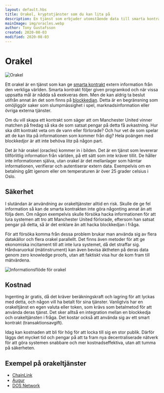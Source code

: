 ```yaml
---
layout: default.hbs
title: Orakel, kryptotjänster som du kan lita på
description: En tjänst som erbjuder utomstående data till smarta kontrakt och blockkedjor på ett tillförligt sätt.
mainImage: img/oracles.webp
author: Tony Gustafsson
created: 2020-08-03
modified: 2020-08-03
---
```


# Orakel

![Orakel](/img/oracles.webp 'Orakel')

Ett orakel är en tjänst som kan ge [smarta kontrakt](/tekniker/smarta-kontrakt.html) extern information från den verkliga världen. Smarta kontrakt följer given programkod och när vissa uppsatta mål är nådda så exekveras dem. Men de kan aldrig ta beslut utifrån annat än det som finns på [blockkedjan](/tekniker/blockkedjor.html). Detta är en begränsning som omöjliggör saker som slumpmässighet i spel, marknadsinformation eller övriga externa tjänster.

Om du vill skapa ett kontrakt som säger att om Manchester United vinner matchen på fredag så ska de som satsat pengar på detta få avkastning. Hur ska ditt kontrakt veta om de vann eller förlorade? Och hur vet de som spelar att de kan lita på informationen som kommer från dig? Hela poängen med blockkedjor är att inte behöva _lita_ på någon part.

Det är här orakel (oracles) kommer in i bilden. Det är en tjänst som levererar tillförlitlig information från världen, på ett sätt som inte kräver tillit. De håller inte informationen själva, utan orakel är det mellanlager som hämtar informationen, verifierar och autentiserar extern data. Exempelvis om en betalning gått igenom eller om temperaturen är över 25 grader celsius i Oslo.

## Säkerhet

I slutändan är användning av orakeltjänster alltid en risk. Skulle de ge fel information så kan de smarta kontrakten inte göra någonting annat än att följa dem. Om någon exempelvis skulle försöka hacka informationen för att lura systemen att tro att Manchester United förlorade, eftersom han satsat pengar på detta, så är det enklare än att hacka blockkedjan i fråga.

För att försöka komma från dessa problem brukar man använda sig av flera datakällor och flera orakel parallellt. Det finns även metoder för att ge ekonomiska incitament till att inte lura systemet, då det straffar sig. Hårdvaruorkal (mätinstrument) kan även bevisa äktheten på deras data genom zero knowledge proofs, utan att faktiskt visa hur de kom fram till mätvärdena.

![Informationsflöde för orakel](/img/oracles-info.webp 'Informationsflöde för orakel')

## Kostnad

Ingenting är gratis, då det kräver beräkningskraft och lagring för att lyckas med detta, och någon vill ha betalt för sina tjänster. Vanligtvis har en orakeltjänst en egen valuta eller token, som krävs som betalmetod för att använda deras tjänst. Det sker alltså en integration mellan en blockkedja och orakeltjänsten i fråga. Det kostar också att använda sig av ett smart kontrakt (transaktionsavgift).

Idag kan kostnaden att bli för hög för att locka till sig en stor publik. Därför läggs det mycket tid och pengar på att ta fram nya decentraliserade nätverk för att göra systemen snabbare och mer kostnadseffektiva, utan att tumma på säkerheten.

## Exempel på orakeltjänster

-   [ChainLink](https://chain.link/)
-   [Augur](https://augur.net/)
-   [DOS Network](https://dos.network/)
